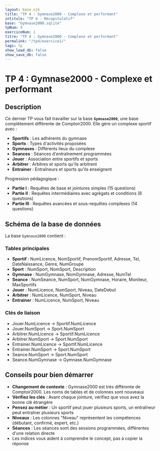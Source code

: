 ```yaml
---
layout: base.njk
title: "TP 4 : Gymnase2000 - Complexe et performant"
intitule: "TP 4 - Récapitulatif"
base: "Gymnase2000.sqlite"
tpNum: 4
exerciceNum: 1
titre: "TP 4 : Gymnase2000 - Complexe et performant"
permalink: "/tp4/exercice1/"
tags: tp
show_load_db: false
show_save_db: false
---
```


# TP 4 : Gymnase2000 - Complexe et performant

## Description

Ce dernier TP vous fait travailler sur la base **`Gymnase2000`**, une base complètement différente de Comptoir2000. Elle gère un complexe sportif avec :

- **Sportifs** : Les adhérents du gymnase
- **Sports** : Types d'activités proposées
- **Gymnases** : Différents lieux du complexe
- **Seances** : Séances d'entraînement programmées
- **Jouer** : Association entre sportifs et sports
- **Arbitrer** : Arbitres et sports qu'ils arbitrent
- **Entrainer** : Entraîneurs et sports qu'ils enseignent

Progression pédagogique :
- **Partie I** : Requêtes de base et jointures simples (15 questions)
- **Partie II** : Requêtes intermédiaires avec agrégats et conditions (8 questions)
- **Partie III** : Requêtes avancées et sous-requêtes complexes (14 questions)

## Schéma de la base de données

La base `Gymnase2000` contient :

### Tables principales

- **Sportif** : NumLicence, NomSportif, PrenomSportif, Adresse, Tel, DateNaissance, Genre, NumGroupe
- **Sport** : NumSport, NomSport, Description
- **Gymnase** : NumGymnase, NomGymnase, Adresse, NumTel
- **Seance** : NumSeance, NumSport, NumGymnase, Horaire, Moniteur, MaxSportifs
- **Jouer** : NumLicence, NumSport, Niveau, DateDebut
- **Arbitrer** : NumLicence, NumSport, Niveau
- **Entrainer** : NumLicence, NumSport, Niveau

### Clés de liaison

- Jouer.NumLicence → Sportif.NumLicence
- Jouer.NumSport → Sport.NumSport
- Arbitrer.NumLicence → Sportif.NumLicence
- Arbitrer.NumSport → Sport.NumSport
- Entrainer.NumLicence → Sportif.NumLicence
- Entrainer.NumSport → Sport.NumSport
- Seance.NumSport → Sport.NumSport
- Seance.NumGymnase → Gymnase.NumGymnase

## Conseils pour bien démarrer

- **Changement de contexte** : Gymnase2000 est très différente de Comptoir2000. Les noms de tables et de colonnes sont nouveaux
- **Vérifiez les clés** : Avant chaque jointure, vérifiez que vous avez la bonne clé étrangère
- **Pensez au métier** : Un sportif peut jouer plusieurs sports, un entraîneur peut entraîner plusieurs sports
- **Niveaux** : Les colonnes "Niveau" représentent les compétences (débutant, confirmé, expert, etc.)
- **Séances** : Les séances sont des sessions programmées, différentes d'une relation directe
- Les indices vous aident à comprendre le concept, pas à copier la réponse

